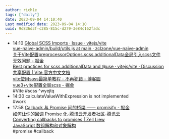 ```yaml
---
author: rich1e
tags: ["daily"]
date: 2023-09-04 14:10:40
Last modified date: 2023-09-04 14:10
uuid: 9d836d3f-c285-815c-d279-3e84c162fadc
---
```


- 14:10 [Global SCSS Imports · Issue · vitejs/vite](https://github.com/vitejs/vite/issues/832)<br>[vue-naive-admin/build/utils.js at main · zclzone/vue-naive-admin](https://github.com/zclzone/vue-naive-admin/blob/main/build/utils.js)<br>[关于Vite配置preprocessorOptions.scss.additionalData全局引入scss文件无效问题 - 掘金](https://juejin.cn/post/7065929016569495565)<br>[Best practices for scss additionalData and @use · vitejs/vite · Discussion ](https://github.com/vitejs/vite/discussions/12549)<br>[共享配置 | Vite 官方中文文档](https://cn.vitejs.dev/config/shared-options.html#css-preprocessoroptions)<br>[vite使用sass最简单教程 - 不再犯错 - 博客园](https://www.cnblogs.com/luoguixin/p/17026936.html)<br>[vue3+vite配置全局scss - 掘金](https://juejin.cn/post/7195057558229352509)<br>#Vite #scss ^wyejtq
- 14:30 calculateValueWithExpression is not implemented<br>#work
- 17:58 [Callback 与 Promise 间的桥梁 —— promisify - 掘金](https://juejin.cn/post/6844903507917537293)<br>[如何让你的回调 Promise 化-腾讯云开发者社区-腾讯云](https://cloud.tencent.com/developer/article/1470718?cps_key=1d358d18a7a17b4a6df8d67a62fd3d3d)<br>[Converting callbacks to promises | Zell Liew](https://zellwk.com/blog/converting-callbacks-to-promises/)<br>[JavaScript 数组解构和对象解构](https://www.freecodecamp.org/chinese/news/array-and-object-destructuring-in-javascript/)<br>#promise #callback